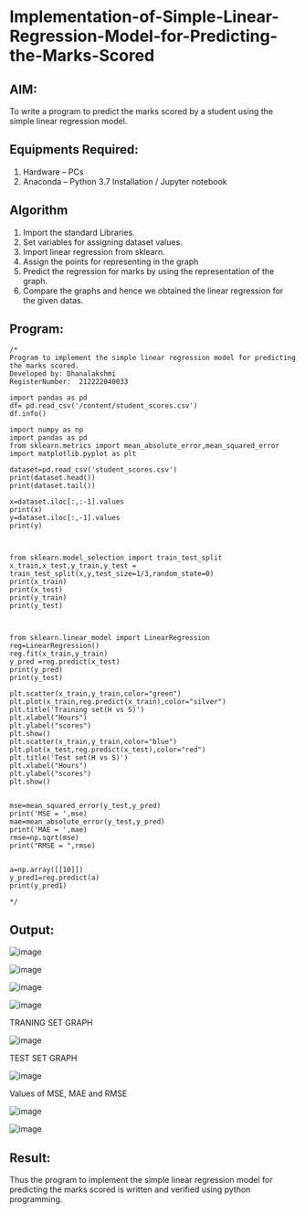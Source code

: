 # Implementation-of-Simple-Linear-Regression-Model-for-Predicting-the-Marks-Scored

## AIM:
To write a program to predict the marks scored by a student using the simple linear regression model.

## Equipments Required:
1. Hardware – PCs
2. Anaconda – Python 3.7 Installation / Jupyter notebook

## Algorithm
1. Import the standard Libraries.
2. Set variables for assigning dataset values.
3. Import linear regression from sklearn.
4. Assign the points for representing in the graph
5. Predict the regression for marks by using the representation of the graph.
6. Compare the graphs and hence we obtained the linear regression for the given datas.

## Program:
```
/*
Program to implement the simple linear regression model for predicting the marks scored.
Developed by: Dhanalakshmi
RegisterNumber:  212222040033

import pandas as pd
df= pd.read_csv('/content/student_scores.csv')
df.info()

import numpy as np
import pandas as pd
from sklearn.metrics import mean_absolute_error,mean_squared_error
import matplotlib.pyplot as plt

dataset=pd.read_csv('student_scores.csv')
print(dataset.head())
print(dataset.tail())

x=dataset.iloc[:,:-1].values
print(x)
y=dataset.iloc[:,-1].values
print(y)



from sklearn.model_selection import train_test_split
x_train,x_test,y_train,y_test = train_test_split(x,y,test_size=1/3,random_state=0)
print(x_train)
print(x_test)
print(y_train)
print(y_test)



from sklearn.linear_model import LinearRegression
reg=LinearRegression()
reg.fit(x_train,y_train)
y_pred =reg.predict(x_test)
print(y_pred)
print(y_test)

plt.scatter(x_train,y_train,color="green")
plt.plot(x_train,reg.predict(x_train),color="silver")
plt.title('Training set(H vs S)')
plt.xlabel("Hours")
plt.ylabel("scores")
plt.show()
plt.scatter(x_train,y_train,color="blue")
plt.plot(x_test,reg.predict(x_test),color="red")
plt.title('Test set(H vs S)')
plt.xlabel("Hours")
plt.ylabel("scores")
plt.show()


mse=mean_squared_error(y_test,y_pred)
print('MSE = ',mse)
mae=mean_absolute_error(y_test,y_pred)
print('MAE = ',mae)
rmse=np.sqrt(mse)
print("RMSE = ",rmse)


a=np.array([[10]])
y_pred1=reg.predict(a)
print(y_pred1)

*/
```

## Output:

![image](https://github.com/DhanalakshmiCSE/Implementation-of-Simple-Linear-Regression-Model-for-Predicting-the-Marks-Scored/assets/119477832/78e290ae-6aa6-4cd3-83b3-892aa9922bc0)

![image](https://github.com/DhanalakshmiCSE/Implementation-of-Simple-Linear-Regression-Model-for-Predicting-the-Marks-Scored/assets/119477832/dae34db1-36e8-4b02-a09b-a26992db73ea)

![image](https://github.com/DhanalakshmiCSE/Implementation-of-Simple-Linear-Regression-Model-for-Predicting-the-Marks-Scored/assets/119477832/ad576082-0aec-4a2d-92ef-909f44549315)

![image](https://github.com/DhanalakshmiCSE/Implementation-of-Simple-Linear-Regression-Model-for-Predicting-the-Marks-Scored/assets/119477832/7a3d444b-3400-446a-9182-b4594afa2679)

TRANING SET GRAPH

![image](https://github.com/DhanalakshmiCSE/Implementation-of-Simple-Linear-Regression-Model-for-Predicting-the-Marks-Scored/assets/119477832/6522149c-1337-464f-81c9-9cf72f338e5f)

TEST SET GRAPH

![image](https://github.com/DhanalakshmiCSE/Implementation-of-Simple-Linear-Regression-Model-for-Predicting-the-Marks-Scored/assets/119477832/57ab15d8-15c3-4e89-a0a8-4d2114573a76)

Values of MSE, MAE and RMSE

![image](https://github.com/DhanalakshmiCSE/Implementation-of-Simple-Linear-Regression-Model-for-Predicting-the-Marks-Scored/assets/119477832/6e2dd2dc-a79d-4f33-985b-538d33868a38)

![image](https://github.com/DhanalakshmiCSE/Implementation-of-Simple-Linear-Regression-Model-for-Predicting-the-Marks-Scored/assets/119477832/523f033a-92ae-4cc0-afee-1d5dd26569be)

## Result:
Thus the program to implement the simple linear regression model for predicting the marks scored is written and verified using python programming.
